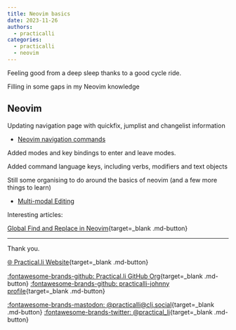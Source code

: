 ```yaml
---
title: Neovim basics
date: 2023-11-26
authors:
  - practicalli
categories:
  - practicalli
  - neovim
---
```


Feeling good from a deep sleep thanks to a good cycle ride.

Filling in some gaps in my Neovim knowledge

<!-- more -->

## Neovim

Updating navigation page with quickfix, jumplist and changelist information

- [Neovim navigation commands](https://practical.li/neovim/neovim-basics/navigation/)

Added modes and key bindings to enter and leave modes.

Added command language keys, including verbs, modifiers and text objects

Still some organising to do around the basics of neovim (and a few more things to learn)

- [Multi-modal Editing](https://practical.li/neovim/neovim-basics/multi-modal-editing/)


Interesting articles:

[Global Find and Replace in Neovim](https://elanmed.dev/blog/global-find-and-replace-in-neovim){target=_blank .md-button}

---
Thank you.

[:globe_with_meridians: Practical.li Website](https://practical.li){target=_blank .md-button}

[:fontawesome-brands-github: Practical.li GitHub Org](https://github.com/practicalli){target=_blank .md-button}
[:fontawesome-brands-github: practicalli-johnny profile](https://github.com/practicalli-johnny){target=_blank .md-button}

[:fontawesome-brands-mastodon: @practicalli@clj.social](https://clj.social/@practicalli){target=_blank .md-button}
[:fontawesome-brands-twitter: @practical_li](https://twitter.com/practcial_li){target=_blank .md-button}
